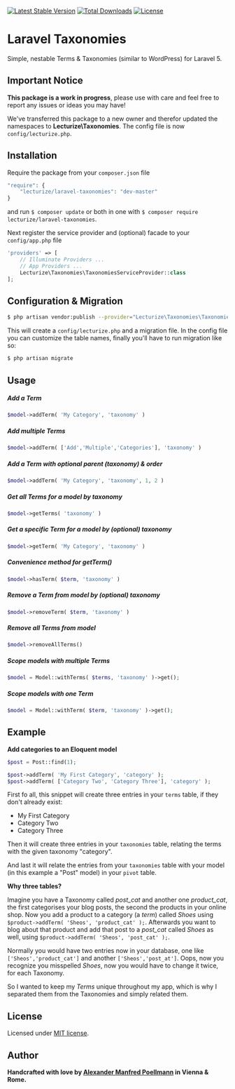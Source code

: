 [![Latest Stable Version](https://poser.pugx.org/lecturize/laravel-taxonomies/v/stable)](https://packagist.org/packages/lecturize/laravel-taxonomies)
[![Total Downloads](https://poser.pugx.org/lecturize/laravel-taxonomies/downloads)](https://packagist.org/packages/lecturize/laravel-taxonomies)
[![License](https://poser.pugx.org/lecturize/laravel-taxonomies/license)](https://packagist.org/packages/lecturize/laravel-taxonomies)

# Laravel Taxonomies

Simple, nestable Terms & Taxonomies (similar to WordPress) for Laravel 5.

## Important Notice

**This package is a work in progress**, please use with care and feel free to report any issues or ideas you may have!

We've transferred this package to a new owner and therefor updated the namespaces to **Lecturize\Taxonomies**. The config file is now `config/lecturize.php`.

## Installation

Require the package from your `composer.json` file

```php
"require": {
	"lecturize/laravel-taxonomies": "dev-master"
}
```

and run `$ composer update` or both in one with `$ composer require lecturize/laravel-taxonomies`.

Next register the service provider and (optional) facade to your `config/app.php` file

```php
'providers' => [
    // Illuminate Providers ...
    // App Providers ...
    Lecturize\Taxonomies\TaxonomiesServiceProvider::class
];
```

## Configuration & Migration

```bash
$ php artisan vendor:publish --provider="Lecturize\Taxonomies\TaxonomiesServiceProvider"
```

This will create a `config/lecturize.php` and a migration file. In the config file you can customize the table names, finally you'll have to run migration like so:

```bash
$ php artisan migrate
```

## Usage

##### Add a Term
```php
$model->addTerm( 'My Category', 'taxonomy' )
```

##### Add multiple Terms
```php
$model->addTerm( ['Add','Multiple','Categories'], 'taxonomy' )
```

##### Add a Term with optional parent (taxonomy) & order
```php
$model->addTerm( 'My Category', 'taxonomy', 1, 2 )
```

##### Get all Terms for a model by taxonomy
```php
$model->getTerms( 'taxonomy' )
```

##### Get a specific Term for a model by (optional) taxonomy
```php
$model->getTerm( 'My Category', 'taxonomy' )
```

##### Convenience method for getTerm()
```php
$model->hasTerm( $term, 'taxonomy' )
```

##### Remove a Term from model by (optional) taxonomy
```php
$model->removeTerm( $term, 'taxonomy' )
```

##### Remove all Terms from model
```php
$model->removeAllTerms()
```

##### Scope models with multiple Terms
```php
$model = Model::withTerms( $terms, 'taxonomy' )->get();
```

##### Scope models with one Term
```php
$model = Model::withTerm( $term, 'taxonomy' )->get();
```

## Example

**Add categories to an Eloquent model**

```php
$post = Post::find(1);

$post->addTerm( 'My First Category', 'category' );
$post->addTerm( ['Category Two', 'Category Three'], 'category' );
```

First fo all, this snippet will create three entries in your `terms` table, if they don't already exist:

* My First Category
* Category Two
* Category Three

Then it will create three entries in your `taxonomies` table, relating the terms with the given taxonomy "category".

And last it will relate the entries from your `taxonomies` table with your model (in this example a "Post" model) in your `pivot` table.

**Why three tables?**

Imagine you have a Taxonomy called *post_cat* and another one *product_cat*, the first categorises your blog posts, the second the products in your online shop. Now you add a product to a category (a *term*) called *Shoes* using `$product->addTerm( 'Sheos', 'product_cat' );`. Afterwards you want to blog about that product and add that post to a *post_cat* called *Shoes* as well, using `$product->addTerm( 'Sheos', 'post_cat' );`.

Normally you would have two entries now in your database, one like `['Sheos','product_cat']` and another `['Sheos','post_at']`. Oops, now you recognize you misspelled *Shoes*, now you would have to change it twice, for each Taxonomy.

So I wanted to keep my *Terms* unique throughout my app, which is why I separated them from the Taxonomies and simply related them.

## License

Licensed under [MIT license](http://opensource.org/licenses/MIT).

## Author

**Handcrafted with love by [Alexander Manfred Poellmann](https://twitter.com/AMPoellmann) in Vienna &amp; Rome.**